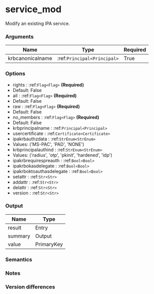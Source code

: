 [//]: # (THE CONTENT BELOW IS GENERATED. DO NOT EDIT.)
# service_mod
Modify an existing IPA service.

### Arguments
|Name|Type|Required
|-|-|-
|krbcanonicalname|:ref:`Principal<Principal>`|True

### Options
* rights : :ref:`Flag<Flag>` **(Required)**
 * Default: False
* all : :ref:`Flag<Flag>` **(Required)**
 * Default: False
* raw : :ref:`Flag<Flag>` **(Required)**
 * Default: False
* no_members : :ref:`Flag<Flag>` **(Required)**
 * Default: False
* krbprincipalname : :ref:`Principal<Principal>`
* usercertificate : :ref:`Certificate<Certificate>`
* ipakrbauthzdata : :ref:`StrEnum<StrEnum>`
 * Values: ('MS-PAC', 'PAD', 'NONE')
* krbprincipalauthind : :ref:`StrEnum<StrEnum>`
 * Values: ('radius', 'otp', 'pkinit', 'hardened', 'idp')
* ipakrbrequirespreauth : :ref:`Bool<Bool>`
* ipakrbokasdelegate : :ref:`Bool<Bool>`
* ipakrboktoauthasdelegate : :ref:`Bool<Bool>`
* setattr : :ref:`Str<Str>`
* addattr : :ref:`Str<Str>`
* delattr : :ref:`Str<Str>`
* version : :ref:`Str<Str>`

### Output
|Name|Type
|-|-
|result|Entry
|summary|Output
|value|PrimaryKey

[//]: # (ADD YOUR NOTES BELOW. THESE WILL BE PICKED EVERY TIME THE DOCS ARE REGENERATED. //end)
### Semantics

### Notes

### Version differences